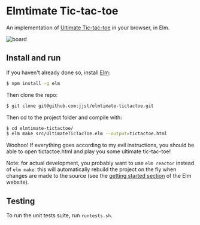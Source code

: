 # Elmtimate Tic-tac-toe
An implementation of [Ultimate Tic-tac-toe](https://mathwithbaddrawings.com/2013/06/16/ultimate-tic-tac-toe/) in your browser, in Elm.

![board](http://i.imgur.com/y30gf8m.png)

## Install and run

If you haven't already done so, install [Elm](http://elm-lang.org/):
```bash
$ npm install -g elm
```

Then clone the repo:
```bash
$ git clone git@github.com:jjst/elmtimate-tictactoe.git
```

Then cd to the project folder and compile with:
```bash
$ cd elmtimate-tictactoe/
$ elm make src/UltimateTicTacToe.elm --output=tictactoe.html
```

Woohoo! If everything goes according to my evil instructions, you should be able to open tictactoe.html and play you some ultimate tic-tac-toe!

Note: for actual development, you probably want to use `elm reactor` instead of `elm make`: this will automatically rebuild the project on the fly when changes are made to the source (see the [getting started section](http://elm-lang.org/get-started) of the Elm website).

## Testing

To run the unit tests suite, run `runtests.sh`.
